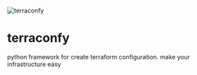 ![terraconfy](https://github.com/Vlad2030/terraconfy/assets/61238982/b68f676d-a4c4-4d84-badc-4dde6308dd86)

# terraconfy
python framework for create terraform configuration. make your infrastructure easy
